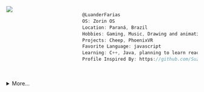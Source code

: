 <img src="https://mir-s3-cdn-cf.behance.net/project_modules/max_1200/5c9e06114084301.6034c329b0e28.gif" align="left" width="200px"/>

```ts
@LuanderFarias
OS: Zorin OS
Location: Paraná, Brazil
Hobbies: Gaming, Music, Drawing and animation
Projects: Cheep, PhoenixVR
Favorite Language: javascript
Learning: C++, Java, planning to learn react
Profile Inspired By: https://github.com/Suzie97, https://github.com/VideMelo
```

<br clear="left"/>
<br>

<details>
<summary>More...</summary>
<h1 align="center"><img src="https://media.giphy.com/media/hvRJCLFzcasrR4ia7z/giphy.gif" width="25px">Hi my name is Luander</h1></img>

<h3 align="center">Student in Alura</h3>

<p align="center">
  <a href="https://github-readme-stats.vercel.app/api?username=LuanderFarias&show_icons=true&include_all_commits=true&count_private=true&theme=tokyonight">
    <img
      align="center"
      height="150em"
      src="https://github-readme-stats.vercel.app/api?username=LuanderFarias&show_icons=true&theme=tokyonight"
    />
  </a>
  <a href="https://github-readme-stats.vercel.app/api/top-langs/?username=LuanderFarias&show_icons=true&layout=compact&theme=tokyonight">
    <img
      align="center"
      height="150em"
      src="https://github-readme-stats.vercel.app/api/top-langs/?username=LuanderFarias&show_icons=true&layout=compact&theme=tokyonight"
    />
  </a>
</p>

<p align="center">
  <a href="">
    <img
      align="center"
      src="https://github-profile-trophy.vercel.app/?username=LuanderFarias&theme=juicyfresh&no-frame=true&row=1&&margin-w=20&no-bg=true"
    />
  </a>
</a>
  
<h3 align="center">Tools And Languages</h3>

<p align="center">
   <a href="https://code.visualstudio.com/">
      <img src="https://cdn.jsdelivr.net/gh/devicons/devicon/icons/vscode/vscode-original.svg" alt="vscode" width="40" height="40"/>
   </a>
   <a href="https://developer.mozilla.org/pt-BR/docs/Web/HTML">
      <img src="https://cdn.jsdelivr.net/gh/devicons/devicon/icons/html5/html5-plain.svg" alt="html5" width="40" height="40"/>
   </a>
   <a href="https://developer.mozilla.org/pt-BR/docs/Web/CSS">
      <img src="https://cdn.jsdelivr.net/gh/devicons/devicon/icons/css3/css3-plain.svg" alt="css3" width="40" height="40"/>
   </a>
   <a href="https://developer.mozilla.org/en-US/docs/Web/JavaScript">
      <img src="https://cdn.jsdelivr.net/gh/devicons/devicon/icons/javascript/javascript-original.svg" alt="javascript" width="40" height="40"/>
   </a>
   <a href="https://nextjs.org/">
      <img src="https://cdn.jsdelivr.net/gh/devicons/devicon/icons/nextjs/nextjs-line.svg" alt="nextjs" width="40" height="40"/>
   </a>
   <a href="https://nodejs.org">
      <img src="https://cdn.jsdelivr.net/gh/devicons/devicon/icons/nodejs/nodejs-original.svg" alt="nodejs" width="40" height="40"/>
   </a>
   <a href="https://www.electronjs.org/">
      <img src="https://cdn.jsdelivr.net/gh/devicons/devicon/icons/electron/electron-original.svg" alt="html5" width="40" height="40"/>
   </a>
   <a href="https://www.slack.com">
      <img src="https://cdn.jsdelivr.net/gh/devicons/devicon/icons/slack/slack-original.svg" alt="slack" width="40" height="40"/>
   </a>
   <a href="https://git-scm.com/">
      <img src="https://cdn.jsdelivr.net/gh/devicons/devicon/icons/git/git-original.svg" alt="git" width="40" height="40"/>
   </a>
</p>

<h3 align="center">Working on:</h3>

<p align="center">
  <a href="https://github.com/LuanderFarias/Cheep">
    <img
      align="center"
      height="120em"
      src="https://github-readme-stats.vercel.app/api/pin/?username=LuanderFarias&repo=Cheep&theme=tokyonight">
    </img>
  </a>
  <a href="https://github.com/LuanderFarias/PhoenixVR">
    <img
      align="center"
      height="120em"
      src="https://github-readme-stats.vercel.app/api/pin/?username=LuanderFarias&repo=PhoenixVR&theme=tokyonight"
    </img>
  </a>
</p>

<h3 align="center">About me:</h3>

<p align="center">
  <a href="https://instagram.com/luanderfarias/">
    <img
      align="center"
      src="https://img.shields.io/badge/Instagram-E4405F?style=for-the-badge&logo=instagram&logoColor=white"
    />
  </a>
  <a href="https://twitter.com/LuanderFarias">
    <img
      align="center"
      src="https://img.shields.io/badge/Twitter-1DA1F2?style=for-the-badge&logo=twitter&logoColor=white"
    />
  </a>
  <a href="https://discord.gg/ZP7fGys">
    <img
      align="center"
      src="https://img.shields.io/badge/Discord-7289DA?style=for-the-badge&logo=discord&logoColor=white&link=https://discord.gg/ZP7fGys">
  </a>
  <a href="https://www.linkedin.com/in/luander-de-faria-474269205/">
    <img
         align="center"
         src="https://img.shields.io/badge/LinkedIn-0077B5?style=for-the-badge&logo=linkedin&logoColor=white"
  </a>
  <a href="https://www.youtube.com/channel/UC-gZiNTB58C1APIyp15cqxA">
    <img
      align="center"
      src="https://img.shields.io/badge/YouTube-FF0000?style=for-the-badge&logo=youtube&logoColor=white"
    />
  </a>
</p>
<p align="center">＠LuanderFarias</p>

<details>
<summary>Commit Snake :3</summary>
<p align="center">
      <h3 align="center">Github Commit Snake :3<h3>
      <img src="https://github.com/LuanderFarias/LuanderFarias/blob/output/github-contribution-grid-snake.svg">
</p>
</details>
</details>
